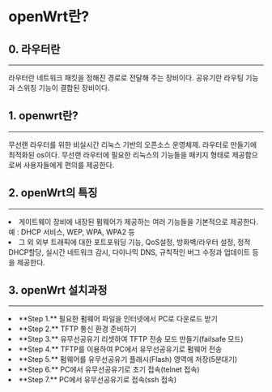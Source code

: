 # openWrt란?

## 0. 라우터란
---------------
라우터란 네트워크 패킷을 정해진 경로로 전달해 주는 장비이다.
공유기란 라우팅 기능과 스위칭 기능이 결합된 장비이다.


## 1. openwrt란?
----------------
무선랜 라우터를 위한 비실시간 리눅스 기반의 오픈소스 운영체제.
라우터로 만들기에 최적화된 os이다.
무선랜 라우터에 필요한 리눅스의 기능들을 패키지 형태로 제공함으로써 사용자들에게 편의를 제공한다.

## 2. openWrt의 특징
--------------------
<li> 게이트웨이 장비에 내장된 펌웨어가 제공하는 여러 기능들을 기본적으로 제공한다.
예 : DHCP 서비스, WEP, WPA, WPA2 등

<li> 그 외
외부 트래픽에 대한 포트포워딩 기능, QoS설정, 방화벽/라우터 설정, 정적 DHCP할당, 실시간 네트워크 감시, 다이나믹 DNS, 규칙적인 버그 수정과 업데이트 등을 제공한다.

## 3. openWrt 설치과정
----------------------
<li>**Step 1.**  필요한 펌웨어 파일을 인터넷에서 PC로 다운로드 받기
<li>**Step 2.**  TFTP 통신 환경 준비하기
<li>**Step 3.**  유무선공유기 리셋하여 TFTP 전송 모드 만들기(failsafe 모드)
<li>**Step 4.**  TFTP를 이용하여 PC에서 유무선공유기로 펌웨어 전송
<li>**Step 5.**  펌웨어를 유무선공유기 플래시(Flash) 영역에 저장(5분대기)
<li>**Step 6.**  PC에서 유무선공유기로 초기 접속(telnet 접속)
<li>**Step 7.**  PC에서 유무선공유기로 접속(ssh 접속)
